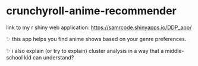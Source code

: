 # crunchyroll-anime-recommender

link to my r shiny web application: https://samrcode.shinyapps.io/DDP_app/

✨ this app helps you find anime shows based on your genre preferences. 

✨ i also explain (or try to explain) cluster analysis in a way that a middle-school kid can understand?

